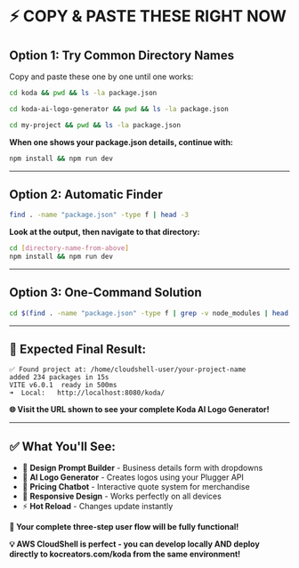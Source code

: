 # ⚡ **COPY & PASTE THESE RIGHT NOW**

## **Option 1: Try Common Directory Names**
Copy and paste these one by one until one works:

```bash
cd koda && pwd && ls -la package.json
```

```bash
cd koda-ai-logo-generator && pwd && ls -la package.json
```

```bash
cd my-project && pwd && ls -la package.json
```

**When one shows your package.json details, continue with:**
```bash
npm install && npm run dev
```

---

## **Option 2: Automatic Finder**
```bash
find . -name "package.json" -type f | head -3
```
**Look at the output, then navigate to that directory:**
```bash
cd [directory-name-from-above]
npm install && npm run dev
```

---

## **Option 3: One-Command Solution**
```bash
cd $(find . -name "package.json" -type f | grep -v node_modules | head -1 | xargs dirname) && echo "✅ Found project at: $(pwd)" && npm install && npm run dev
```

---

## **🎉 Expected Final Result:**
```
✅ Found project at: /home/cloudshell-user/your-project-name
added 234 packages in 15s
VITE v6.0.1  ready in 500ms
➜  Local:   http://localhost:8080/koda/
```

**🌐 Visit the URL shown to see your complete Koda AI Logo Generator!**

---

## **✅ What You'll See:**
- 🎨 **Design Prompt Builder** - Business details form with dropdowns
- 🤖 **AI Logo Generator** - Creates logos using your Plugger API  
- 💬 **Pricing Chatbot** - Interactive quote system for merchandise
- 📱 **Responsive Design** - Works perfectly on all devices
- ⚡ **Hot Reload** - Changes update instantly

**🚀 Your complete three-step user flow will be fully functional!**

**💡 AWS CloudShell is perfect - you can develop locally AND deploy directly to kocreators.com/koda from the same environment!**